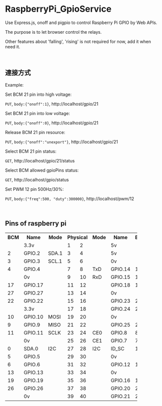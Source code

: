 # RaspberryPi_GpioService

Use Express.js, onoff and pigpio to control Raspberry Pi GPIO by Web APIs.

The purpose is to let browser control the relays.

Other features about 'falling', 'rising' is not required for now, add it when need it.

</br>

## 連接方式 ##
  
Example:

Set BCM 21 pin into high voltage:

`PUT`, `body:{"onoff":1}`, http://localhost/gpio/21
  
Set BCM 21 pin into low voltage:

`PUT`, `body:{"onoff":0}`, http://localhost/gpio/21
 
Release BCM 21 pin resource:

`PUT`, `body:{"onoff":"unexport"}`, http://localhost/gpio/21 
  
Select BCM 21 pin status:

`GET`, http://localhost/gpio/21/status

Select BCM allowed gpioPins status:

`GET`, http://localhost/gpio/status

Set PWM 12 pin 500Hz/30%:

`PUT`, `body:{"freq":500, "duty":300000}`, http://localhost/pwm/12

</br>

## Pins of raspberry pi ##
<table class="tg" style="undefined;table-layout: fixed; width: 433px">
<colgroup>
<col style="width: 43px">
<col style="width: 66px">
<col style="width: 60px">
<col style="width: 49px">
<col style="width: 50px">
<col style="width: 56px">
<col style="width: 66px">
<col style="width: 43px">
</colgroup>
  <tr>
    <th class="tg-amwm">BCM</th>
    <th class="tg-amwm">Name</th>
    <th class="tg-amwm">Mode</th>
    <th class="tg-amwm" colspan="2">Physical</th>
    <th class="tg-amwm">Mode</th>
    <th class="tg-amwm">Name</th>
    <th class="tg-amwm">BCM</th>
  </tr>
  <tr>
    <td class="tg-cmwg"></td>
    <td class="tg-cmwg">3.3v</td>
    <td class="tg-cmwg"></td>
    <td class="tg-7geq">1</td>
    <td class="tg-7geq">2</td>
    <td class="tg-3oug"></td>
    <td class="tg-3oug">5v</td>
    <td class="tg-3oug"></td>
  </tr>
  <tr>
    <td class="tg-baqh">2</td>
    <td class="tg-baqh">GPIO.2</td>
    <td class="tg-baqh">SDA.1</td>
    <td class="tg-7geq">3</td>
    <td class="tg-7geq">4</td>
    <td class="tg-3oug"></td>
    <td class="tg-3oug">5v</td>
    <td class="tg-3oug"></td>
  </tr>
  <tr>
    <td class="tg-baqh">3</td>
    <td class="tg-baqh">GPIO.3</td>
    <td class="tg-baqh">SCL.1</td>
    <td class="tg-7geq">5</td>
    <td class="tg-7geq">6</td>
    <td class="tg-6qw1"></td>
    <td class="tg-6qw1">0v</td>
    <td class="tg-6qw1"></td>
  </tr>
  <tr>
    <td class="tg-baqh">4</td>
    <td class="tg-baqh">GPIO.4</td>
    <td class="tg-baqh"></td>
    <td class="tg-7geq">7</td>
    <td class="tg-7geq">8</td>
    <td class="tg-baqh">TxD</td>
    <td class="tg-baqh">GPIO.14</td>
    <td class="tg-baqh">14</td>
  </tr>
  <tr>
    <td class="tg-6qw1"></td>
    <td class="tg-6qw1">0v</td>
    <td class="tg-6qw1"></td>
    <td class="tg-7geq">9</td>
    <td class="tg-7geq">10</td>
    <td class="tg-baqh">RxD</td>
    <td class="tg-baqh">GPIO.15</td>
    <td class="tg-baqh">15</td>
  </tr>
  <tr>
    <td class="tg-baqh">17</td>
    <td class="tg-baqh">GPIO.17</td>
    <td class="tg-baqh"></td>
    <td class="tg-7geq">11</td>
    <td class="tg-7geq">12</td>
    <td class="tg-baqh"></td>
    <td class="tg-baqh">GPIO.18</td>
    <td class="tg-baqh">18</td>
  </tr>
  <tr>
    <td class="tg-baqh">27</td>
    <td class="tg-baqh">GPIO.27</td>
    <td class="tg-baqh"></td>
    <td class="tg-7geq">13</td>
    <td class="tg-7geq">14</td>
    <td class="tg-6qw1"></td>
    <td class="tg-6qw1">0v</td>
    <td class="tg-6qw1"></td>
  </tr>
  <tr>
    <td class="tg-baqh">22</td>
    <td class="tg-baqh">GPIO.22</td>
    <td class="tg-baqh"></td>
    <td class="tg-7geq">15</td>
    <td class="tg-7geq">16</td>
    <td class="tg-baqh"></td>
    <td class="tg-baqh">GPIO.23</td>
    <td class="tg-baqh">23</td>
  </tr>
  <tr>
    <td class="tg-cmwg"></td>
    <td class="tg-cmwg">3.3v</td>
    <td class="tg-cmwg"></td>
    <td class="tg-7geq">17</td>
    <td class="tg-7geq">18</td>
    <td class="tg-baqh"></td>
    <td class="tg-baqh">GPIO.24</td>
    <td class="tg-baqh">24</td>
  </tr>
  <tr>
    <td class="tg-baqh">10</td>
    <td class="tg-baqh">GPIO.10</td>
    <td class="tg-baqh">MOSI</td>
    <td class="tg-7geq">19</td>
    <td class="tg-7geq">20</td>
    <td class="tg-6qw1"></td>
    <td class="tg-6qw1">0v</td>
    <td class="tg-6qw1"></td>
  </tr>
  <tr>
    <td class="tg-baqh">9</td>
    <td class="tg-baqh">GPIO.9</td>
    <td class="tg-baqh">MISO</td>
    <td class="tg-7geq">21</td>
    <td class="tg-7geq">22</td>
    <td class="tg-baqh"></td>
    <td class="tg-baqh">GPIO.25</td>
    <td class="tg-baqh">25</td>
  </tr>
  <tr>
    <td class="tg-baqh">11</td>
    <td class="tg-baqh">GPIO.11</td>
    <td class="tg-baqh">SCLK</td>
    <td class="tg-7geq">23</td>
    <td class="tg-7geq">24</td>
    <td class="tg-baqh">CE0</td>
    <td class="tg-baqh">GPIO.8</td>
    <td class="tg-baqh">8</td>
  </tr>
  <tr>
    <td class="tg-6qw1"></td>
    <td class="tg-6qw1">0v</td>
    <td class="tg-6qw1"></td>
    <td class="tg-7geq">25</td>
    <td class="tg-7geq">26</td>
    <td class="tg-baqh">CE1</td>
    <td class="tg-baqh">GPIO.7</td>
    <td class="tg-baqh">7</td>
  </tr>
  <tr>
    <td class="tg-baqh">0</td>
    <td class="tg-baqh">SDA.0</td>
    <td class="tg-baqh">I2C</td>
    <td class="tg-7geq">27</td>
    <td class="tg-7geq">28</td>
    <td class="tg-baqh">I2C</td>
    <td class="tg-baqh">ID_SC</td>
    <td class="tg-baqh">1</td>
  </tr>
  <tr>
    <td class="tg-baqh">5</td>
    <td class="tg-baqh">GPIO.5</td>
    <td class="tg-baqh"></td>
    <td class="tg-7geq">29</td>
    <td class="tg-7geq">30</td>
    <td class="tg-6qw1"></td>
    <td class="tg-6qw1">0v</td>
    <td class="tg-6qw1"></td>
  </tr>
  <tr>
    <td class="tg-baqh">6</td>
    <td class="tg-baqh">GPIO.6</td>
    <td class="tg-baqh"></td>
    <td class="tg-7geq">31</td>
    <td class="tg-7geq">32</td>
    <td class="tg-baqh"></td>
    <td class="tg-baqh">GPIO.12</td>
    <td class="tg-baqh">12</td>
  </tr>
  <tr>
    <td class="tg-baqh">13</td>
    <td class="tg-baqh">GPIO.13</td>
    <td class="tg-baqh"></td>
    <td class="tg-7geq">33</td>
    <td class="tg-7geq">34</td>
    <td class="tg-6qw1"></td>
    <td class="tg-6qw1">0v</td>
    <td class="tg-6qw1"></td>
  </tr>
  <tr>
    <td class="tg-baqh">19</td>
    <td class="tg-baqh">GPIO.19</td>
    <td class="tg-baqh"></td>
    <td class="tg-7geq">35</td>
    <td class="tg-7geq">36</td>
    <td class="tg-baqh"></td>
    <td class="tg-baqh">GPIO.16</td>
    <td class="tg-baqh">16</td>
  </tr>
  <tr>
    <td class="tg-baqh">26</td>
    <td class="tg-baqh">GPIO.26</td>
    <td class="tg-baqh"></td>
    <td class="tg-7geq">37</td>
    <td class="tg-7geq">38</td>
    <td class="tg-baqh"></td>
    <td class="tg-baqh">GPIO.20</td>
    <td class="tg-baqh">20</td>
  </tr>
  <tr>
    <td class="tg-6qw1"></td>
    <td class="tg-6qw1">0v</td>
    <td class="tg-6qw1"></td>
    <td class="tg-7geq">39</td>
    <td class="tg-7geq">40</td>
    <td class="tg-baqh"></td>
    <td class="tg-baqh">GPIO.21</td>
    <td class="tg-baqh">21</td>
  </tr>
</table>

